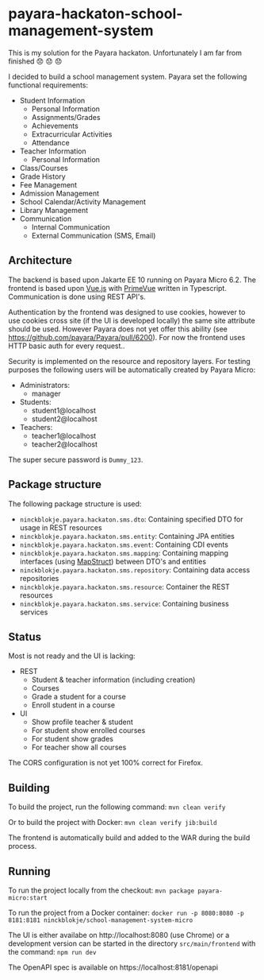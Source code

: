 # payara-hackaton-school-management-system

This is my solution for the Payara hackaton. Unfortunately I am far from finished :disappointed: :disappointed: :disappointed:

I decided to build a school management system. Payara set the following functional requirements:
- Student Information
  - Personal Information
  - Assignments/Grades
  - Achievements
  - Extracurricular Activities
  - Attendance
- Teacher Information
  - Personal Information
- Class/Courses
- Grade History
- Fee Management
- Admission Management
- School Calendar/Activity Management
- Library Management
- Communication
  - Internal Communication
  - External Communication (SMS, Email)

## Architecture

The backend is based upon Jakarte EE 10 running on Payara Micro 6.2. The frontend is based upon [Vue.js](https://vuejs.org/) with [PrimeVue](https://primevue.org/) written in Typescript. Communication is done using REST API's.

Authentication by the frontend was designed to use cookies, however to use cookies cross site (if the UI is developed locally) the same site attribute should be used. However Payara does not yet offer this ability (see https://github.com/payara/Payara/pull/6200). For now the frontend uses HTTP basic auth for every request..

Security is implemented on the resource and repository layers. For testing purposes the following users will be automatically created by Payara Micro:
- Administrators:
  - manager
- Students:
  - student1@localhost
  - student2@localhost
- Teachers:
  - teacher1@localhost
  - teacher2@localhost

The super secure password is `Dummy_123`.

## Package structure

The following package structure is used:
- `ninckblokje.payara.hackaton.sms.dto`: Containing specified DTO for usage in REST resources
- `ninckblokje.payara.hackaton.sms.entity`: Containing JPA entities
- `ninckblokje.payara.hackaton.sms.event`: Containing CDI events
- `ninckblokje.payara.hackaton.sms.mapping`: Containing mapping interfaces (using [MapStruct](https://mapstruct.org/)) between DTO's and entities
- `ninckblokje.payara.hackaton.sms.repository`: Containing data access repositories
- `ninckblokje.payara.hackaton.sms.resource`: Container the REST resources
- `ninckblokje.payara.hackaton.sms.service`: Containing business services

## Status

Most is not ready and the UI is lacking:
- REST
  - Student & teacher information (including creation)
  - Courses
  - Grade a student for a course
  - Enroll student in a course
- UI
  - Show profile teacher & student
  - For student show enrolled courses
  - For student show grades
  - For teacher show all courses

The CORS configuration is not yet 100% correct for Firefox.

## Building

To build the project, run the following command: `mvn clean verify`

Or to build the project with Docker: `mvn clean verify jib:build`

The frontend is automatically build and added to the WAR during the build process.

## Running

To run the project locally from the checkout: `mvn package payara-micro:start`

To run the project from a Docker container: `docker run -p 8080:8080 -p 8181:8181 ninckblokje/school-management-system-micro`

The UI is either availabe on http://localhost:8080 (use Chrome) or a development version can be started in the directory `src/main/frontend` with the command: `npm run dev`

The OpenAPI spec is available on https://localhost:8181/openapi
